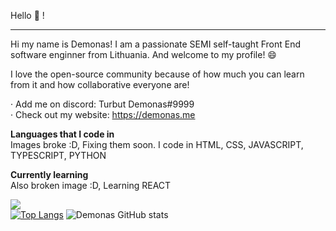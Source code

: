 
Hello 👋 !
<hr>

Hi my name is Demonas! I am a passionate SEMI self-taught Front End software enginner from Lithuania. And welcome to my profile! 😄

I love the open-source community because of how much you can learn from it and how collaborative everyone are!

 · Add me on discord: Turbut Demonas#9999<br>
 · Check out my website: https://demonas.me
 
 **Languages that I code in**<br>
 Images broke :D, Fixing them soon. 
I code in HTML, CSS, JAVASCRIPT, TYPESCRIPT, PYTHON

**Currently learning**<br>
Also broken image :D, Learning REACT



![](https://komarev.com/ghpvc/?username=your-github-DemonasLT&label=PROFILE+VIEWS&color=green)<br>
[![Top Langs](https://github-readme-stats.vercel.app/api/top-langs/?username=DemonasLT&layout=compact&theme=radical)](https://github.com/anuraghazra/github-readme-stats) ![Demonas GitHub stats](https://github-readme-stats.vercel.app/api?username=DemonasLT&show_icons=true&theme=radical)
